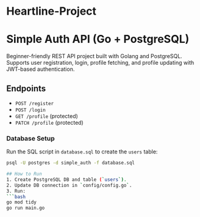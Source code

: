 # Heartline-Project

# Simple Auth API (Go + PostgreSQL)

Beginner-friendly REST API project built with Golang and PostgreSQL.
Supports user registration, login, profile fetching, and profile updating with JWT-based authentication.

## Endpoints
- `POST /register`
- `POST /login`
- `GET /profile` (protected)
- `PATCH /profile` (protected)

### Database Setup
Run the SQL script in `database.sql` to create the `users` table:
```bash
psql -U postgres -d simple_auth -f database.sql

## How to Run
1. Create PostgreSQL DB and table (`users`).
2. Update DB connection in `config/config.go`.
3. Run:
```bash
go mod tidy
go run main.go




